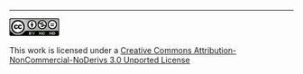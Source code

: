 


-----

![CC logo](https://github.com/buaabyl/blog/raw/master/CC.png)

This work is licensed under a [Creative Commons Attribution-NonCommercial-NoDerivs 3.0 Unported License](http://creativecommons.org/licenses/by-nc-nd/3.0/)




